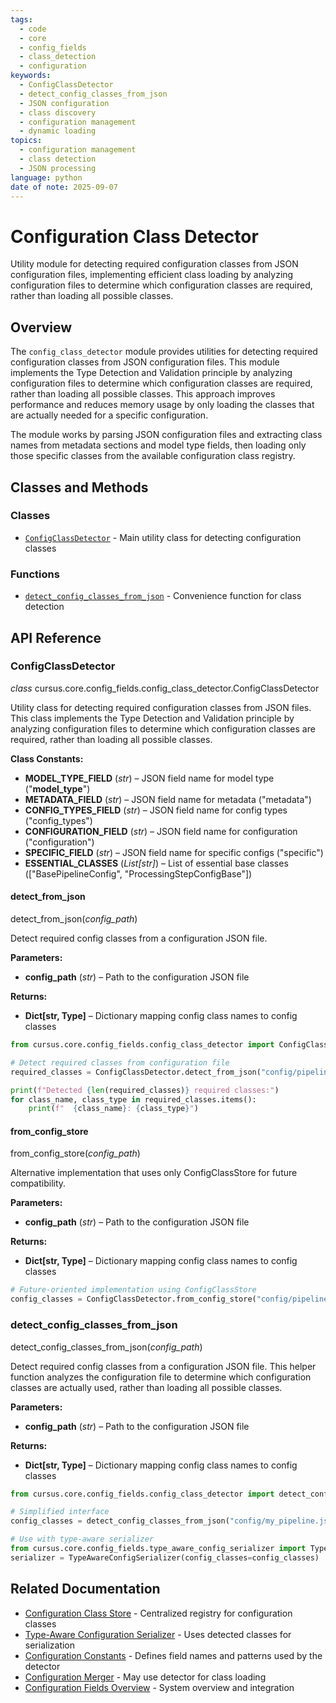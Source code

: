 ```yaml
---
tags:
  - code
  - core
  - config_fields
  - class_detection
  - configuration
keywords:
  - ConfigClassDetector
  - detect_config_classes_from_json
  - JSON configuration
  - class discovery
  - configuration management
  - dynamic loading
topics:
  - configuration management
  - class detection
  - JSON processing
language: python
date of note: 2025-09-07
---
```


# Configuration Class Detector

Utility module for detecting required configuration classes from JSON configuration files, implementing efficient class loading by analyzing configuration files to determine which configuration classes are required, rather than loading all possible classes.

## Overview

The `config_class_detector` module provides utilities for detecting required configuration classes from JSON configuration files. This module implements the Type Detection and Validation principle by analyzing configuration files to determine which configuration classes are required, rather than loading all possible classes. This approach improves performance and reduces memory usage by only loading the classes that are actually needed for a specific configuration.

The module works by parsing JSON configuration files and extracting class names from metadata sections and model type fields, then loading only those specific classes from the available configuration class registry.

## Classes and Methods

### Classes
- [`ConfigClassDetector`](#configclassdetector) - Main utility class for detecting configuration classes

### Functions
- [`detect_config_classes_from_json`](#detect_config_classes_from_json) - Convenience function for class detection

## API Reference

### ConfigClassDetector

_class_ cursus.core.config_fields.config_class_detector.ConfigClassDetector

Utility class for detecting required configuration classes from JSON files. This class implements the Type Detection and Validation principle by analyzing configuration files to determine which configuration classes are required, rather than loading all possible classes.

**Class Constants:**
- **MODEL_TYPE_FIELD** (_str_) – JSON field name for model type ("__model_type__")
- **METADATA_FIELD** (_str_) – JSON field name for metadata ("metadata")
- **CONFIG_TYPES_FIELD** (_str_) – JSON field name for config types ("config_types")
- **CONFIGURATION_FIELD** (_str_) – JSON field name for configuration ("configuration")
- **SPECIFIC_FIELD** (_str_) – JSON field name for specific configs ("specific")
- **ESSENTIAL_CLASSES** (_List[str]_) – List of essential base classes (["BasePipelineConfig", "ProcessingStepConfigBase"])

#### detect_from_json

detect_from_json(_config_path_)

Detect required config classes from a configuration JSON file.

**Parameters:**
- **config_path** (_str_) – Path to the configuration JSON file

**Returns:**
- **Dict[str, Type]** – Dictionary mapping config class names to config classes

```python
from cursus.core.config_fields.config_class_detector import ConfigClassDetector

# Detect required classes from configuration file
required_classes = ConfigClassDetector.detect_from_json("config/pipeline_config.json")

print(f"Detected {len(required_classes)} required classes:")
for class_name, class_type in required_classes.items():
    print(f"  {class_name}: {class_type}")
```

#### from_config_store

from_config_store(_config_path_)

Alternative implementation that uses only ConfigClassStore for future compatibility.

**Parameters:**
- **config_path** (_str_) – Path to the configuration JSON file

**Returns:**
- **Dict[str, Type]** – Dictionary mapping config class names to config classes

```python
# Future-oriented implementation using ConfigClassStore
config_classes = ConfigClassDetector.from_config_store("config/pipeline_config.json")
```

### detect_config_classes_from_json

detect_config_classes_from_json(_config_path_)

Detect required config classes from a configuration JSON file. This helper function analyzes the configuration file to determine which configuration classes are actually used, rather than loading all possible classes.

**Parameters:**
- **config_path** (_str_) – Path to the configuration JSON file

**Returns:**
- **Dict[str, Type]** – Dictionary mapping config class names to config classes

```python
from cursus.core.config_fields.config_class_detector import detect_config_classes_from_json

# Simplified interface
config_classes = detect_config_classes_from_json("config/my_pipeline.json")

# Use with type-aware serializer
from cursus.core.config_fields.type_aware_config_serializer import TypeAwareConfigSerializer
serializer = TypeAwareConfigSerializer(config_classes=config_classes)
```

## Related Documentation

- [Configuration Class Store](config_class_store.md) - Centralized registry for configuration classes
- [Type-Aware Configuration Serializer](type_aware_config_serializer.md) - Uses detected classes for serialization
- [Configuration Constants](constants.md) - Defines field names and patterns used by the detector
- [Configuration Merger](config_merger.md) - May use detector for class loading
- [Configuration Fields Overview](README.md) - System overview and integration
